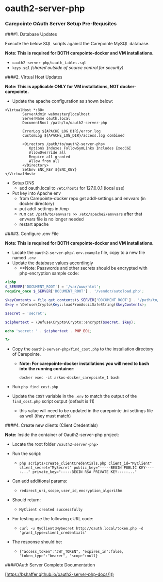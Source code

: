 oauth2-server-php
=================

### Carepointe  OAuth Server Setup Pre-Requsites

####1. Database Updates

Execute the below  SQL scripts against the Carepointe MySQL database.

**Note: This is required for BOTH carepointe-docker and VM installations.**

   - `oauth2-server-php/oauth_tables.sql`
   - `keys.sql` *(shared outside of source control for security)*
   
####2. Virtual Host Updates  
   
**Note: This is applicable ONLY for VM installations, NOT docker-carepointe.**

   - Update the apache configuration as shown below:
```
<VirtualHost *:80>
        ServerAdmin webmaster@localhost
        ServerName oauth.local
        DocumentRoot /path/to/oauth2-server-php

        ErrorLog ${APACHE_LOG_DIR}/error.log
        CustomLog ${APACHE_LOG_DIR}/access.log combined

        <Directory /path/to/oauth2-server-php>
           Options Indexes FollowSymLinks Includes ExecCGI
           AllowOverride all
           Require all granted
           Allow from all
        </Directory>
        SetEnv ENC_KEY ${ENC_KEY}
</VirtualHost>   
```
- Setup DNS
   - add oauth.local to `/etc/hosts` for 127.0.0.1 (local use)
- Put key into Apache env
   - from Carepointe-docker repo get addl-settings and envvars (in docker directory)
   - put addl-settings in /tmp
   - run `cat /path/to/envvars >> /etc/apache2/envvars` after that envvars file is no longer needed
   - restart apache  
    
####3. Configure .env File

**Note: This is required for BOTH carepointe-docker and VM installations.**

   - Locate the `oauth2-server-php/.env.example` file, copy to a new file named `.env`
   - Update the database values accordingly
        - **Note: Passwords and other secrets should be encrypted with php-encryption sample code:
```php
<?php
$_SERVER['DOCUMENT_ROOT'] = '/var/www/html';
require_once $_SERVER['DOCUMENT_ROOT'] . '/vendor/autoload.php';

$keyContents = file_get_contents($_SERVER['DOCUMENT_ROOT'] . '/path/to/key');
$key = \Defuse\Crypto\Key::loadFromAsciiSafeString($keyContents);

$secret = 'secret';

$ciphertext = \Defuse\Crypto\Crypto::encrypt($secret, $key);

echo 'secret: ' . $ciphertext . PHP_EOL;

?>
```
   - Copy the `oauth2-server-php/find_cost.php` to the installation directory of Carepointe.
        - **Note: For carepointe-docker installations you will need to bash into the running container:**
        
            `docker exec -it arkos-docker_carepointe_1 bash`
   
   - Run `php find_cost.php`
   - Update the `COST` variable in the `.env` to match the output of the `find_cost.php` script output (default is 11)
        - this value will need to be updated in the carepointe .ini settings file as well (they must match)

####4. Create new clients (Client Credentials)

**Note:**
    Inside the container of Oauth2-server-php project:
- Locate the root folder `/oauth2-server-php>`
- Run the script:
    - `php scripts/create_clientCredentials.php client_id="MyClient" client_secret="MySecret" public_key="-----BEGIN PUBLIC KEY-----..." private_key="-----BEGIN RSA PRIVATE KEY-----..."`
- Can add additional params:
    - `redirect_uri`, `scope`, `user_id`, `encryption_algorithm`
- Should return:
  - `MyClient created successfully`
- For testing use the following cURL code:
    - `curl -u MyClient:MySecret http://oauth.local/token.php -d 'grant_type=client_credentials'`

- The response should be:
    - `{"access_token":"JWT_TOKEN", "expires_in":false, "token_type":"bearer", "scope":null}`

####OAuth Server Complete Documentation

[https://bshaffer.github.io/oauth2-server-php-docs/]()

